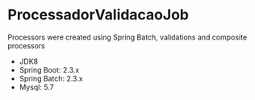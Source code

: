 # ProcessadorValidacaoJob
 Processors were created using Spring Batch, validations and composite processors
 
 - JDK8
- Spring Boot: 2.3.x
- Spring Batch: 2.3.x
- Mysql: 5.7


